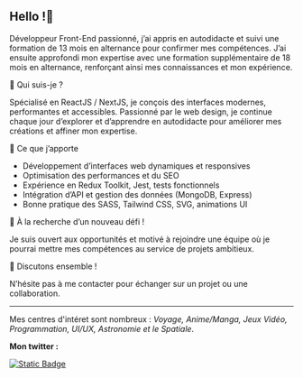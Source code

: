 ## Hello !👋
Développeur Front-End passionné, j’ai appris en autodidacte et suivi une formation de 13 mois en alternance pour confirmer mes compétences. J’ai ensuite approfondi mon expertise avec une formation supplémentaire de 18 mois en alternance, renforçant ainsi mes connaissances et mon expérience.

📌 Qui suis-je ?

Spécialisé en ReactJS / NextJS, je conçois des interfaces modernes, performantes et accessibles. Passionné par le web design, je continue chaque jour d’explorer et d’apprendre en autodidacte pour améliorer mes créations et affiner mon expertise.

🚀 Ce que j’apporte
- Développement d’interfaces web dynamiques et responsives
- Optimisation des performances et du SEO
- Expérience en Redux Toolkit, Jest, tests fonctionnels
- Intégration d’API et gestion des données (MongoDB, Express)
- Bonne pratique des SASS, Tailwind CSS, SVG, animations UI

👀 À la recherche d’un nouveau défi !

Je suis ouvert aux opportunités et motivé à rejoindre une équipe où je pourrai mettre mes compétences au service de projets ambitieux.

📩 Discutons ensemble !

N’hésite pas à me contacter pour échanger sur un projet ou une collaboration.

---

Mes centres d'intéret sont nombreux : *Voyage, Anime/Manga, Jeux Vidéo, Programmation, UI/UX, Astronomie et le Spatiale*.

**Mon twitter :**

[![Static Badge](https://img.shields.io/badge/@Hir0Fr-000000?style=for-the-badge&logo=x&logoColor=white)](https://www.x.com/hir0Fr)
